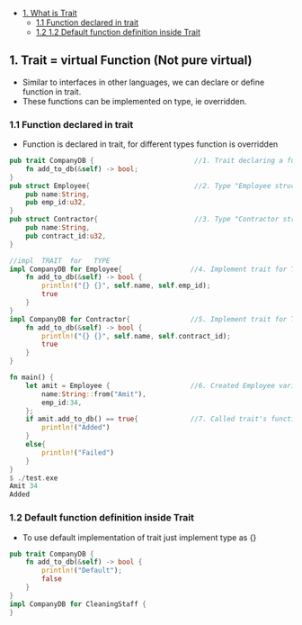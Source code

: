 - [1. What is Trait](#what)
  - [1.1 Function declared in trait](#declare)
  - [1.2 1.2 Default function definition inside Trait](#default)

<a name=what></a>
## 1. Trait = virtual Function (Not pure virtual)
- Similar to interfaces in other languages, we can declare or define function in trait.
- These functions can be implemented on type, ie overridden.

<a name=declare></a>
### 1.1 Function declared in trait
- Function is declared in trait, for different types function is overridden
```rust
pub trait CompanyDB {                         //1. Trait declaring a function taking self, returning bool
    fn add_to_db(&self) -> bool;
}
pub struct Employee{                          //2. Type "Employee struct"
    pub name:String,
    pub emp_id:u32,
}
pub struct Contractor{                        //3. Type "Contractor struct"
    pub name:String,
    pub contract_id:u32,
}

//impl  TRAIT  for   TYPE
impl CompanyDB for Employee{                 //4. Implement trait for Type="Employee struct"
    fn add_to_db(&self) -> bool {
        println!("{} {}", self.name, self.emp_id);
        true
    }
}
impl CompanyDB for Contractor{               //5. Implement trait for Type="Contractor struct"
    fn add_to_db(&self) -> bool {
        println!("{} {}", self.name, self.contract_id);
        true
    }
}

fn main() {
    let amit = Employee {                    //6. Created Employee variable
        name:String::from("Amit"),
        emp_id:34,
    };
    if amit.add_to_db() == true{             //7. Called trait's function for type
        println!("Added")
    }
    else{
        println!("Failed")
    }
}
$ ./test.exe
Amit 34
Added
```

<a name=default></a>
### 1.2 Default function definition inside Trait
- To use default implementation of trait just implement type as {}
```rust
pub trait CompanyDB {
    fn add_to_db(&self) -> bool {
        println!("Default");
        false
    }
}
impl CompanyDB for CleaningStaff {
}
```
